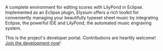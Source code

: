 A complete environment for editing scores with LilyPond in Eclipse. Implemented as an Eclipse plugin, Elysium offers a rich toolkit for conveniently managing your beautifully typeset sheet music by integrating Eclipse, the powerful IDE and LilyPond, the automated music engraving system.

This is the project's developer portal. Contributions are heartily welcome! [Join the development now](https://github.com/thSoft/elysium/wiki/Developer-Guide)!
